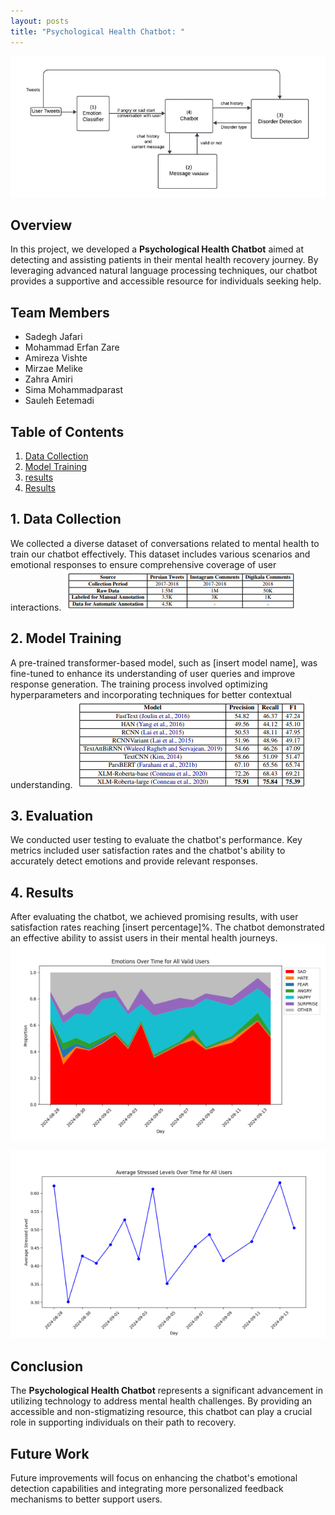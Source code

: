 ```yaml
---
layout: posts
title: "Psychological Health Chatbot: "
---
```



![Model](../assets/images/chatbot.png)

## Overview
In this project, we developed a **Psychological Health Chatbot** aimed at detecting and assisting patients in their mental health recovery journey. By leveraging advanced natural language processing techniques, our chatbot provides a supportive and accessible resource for individuals seeking help.

## Team Members
- Sadegh Jafari
- Mohammad Erfan Zare
- Amireza Vishte
- Mirzae Melike
- Zahra Amiri
- Sima Mohammadparast
- Sauleh Eetemadi

## Table of Contents
1. [Data Collection](../assets/images/data.png)
2. [Model Training](../assets/images/models.png)
3. [results](../assets/images/eval.png)
4. [Results](../assets/images/res2.png)

## 1. Data Collection
We collected a diverse dataset of conversations related to mental health to train our chatbot effectively. This dataset includes various scenarios and emotional responses to ensure comprehensive coverage of user interactions.
![Data Collection](../assets/images/data.png)

## 2. Model Training
A pre-trained transformer-based model, such as [insert model name], was fine-tuned to enhance its understanding of user queries and improve response generation. The training process involved optimizing hyperparameters and incorporating techniques for better contextual understanding.
![Model Training](../assets/images/models.png)

## 3. Evaluation
We conducted user testing to evaluate the chatbot's performance. Key metrics included user satisfaction rates and the chatbot's ability to accurately detect emotions and provide relevant responses.
<!-- ![Evaluation](../assets/images/evaluation.png) -->

## 4. Results
After evaluating the chatbot, we achieved promising results, with user satisfaction rates reaching [insert percentage]%. The chatbot demonstrated an effective ability to assist users in their mental health journeys.
![Results](../assets/images/eval.png)

![Results](../assets/images/res2.png)
## Conclusion
The **Psychological Health Chatbot** represents a significant advancement in utilizing technology to address mental health challenges. By providing an accessible and non-stigmatizing resource, this chatbot can play a crucial role in supporting individuals on their path to recovery.

## Future Work
Future improvements will focus on enhancing the chatbot's emotional detection capabilities and integrating more personalized feedback mechanisms to better support users.
